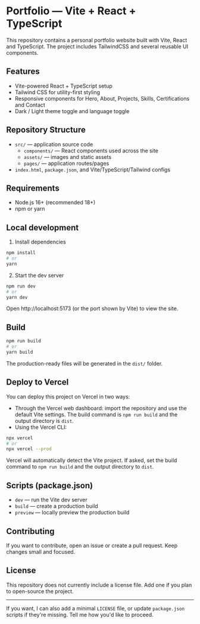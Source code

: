 # Portfolio — Vite + React + TypeScript

This repository contains a personal portfolio website built with Vite, React and TypeScript. The project includes TailwindCSS and several reusable UI components.

## Features

- Vite-powered React + TypeScript setup
- Tailwind CSS for utility-first styling
- Responsive components for Hero, About, Projects, Skills, Certifications and Contact
- Dark / Light theme toggle and language toggle

## Repository Structure

- `src/` — application source code
  - `components/` — React components used across the site
  - `assets/` — images and static assets
  - `pages/` — application routes/pages
- `index.html`, `package.json`, and Vite/TypeScript/Tailwind configs

## Requirements

- Node.js 16+ (recommended 18+)
- npm or yarn

## Local development

1. Install dependencies

```bash
npm install
# or
yarn
```

2. Start the dev server

```bash
npm run dev
# or
yarn dev
```

Open http://localhost:5173 (or the port shown by Vite) to view the site.

## Build

```bash
npm run build
# or
yarn build
```

The production-ready files will be generated in the `dist/` folder.

## Deploy to Vercel

You can deploy this project on Vercel in two ways:

- Through the Vercel web dashboard: import the repository and use the default Vite settings. The build command is `npm run build` and the output directory is `dist`.
- Using the Vercel CLI:

```bash
npx vercel
# or
npx vercel --prod
```

Vercel will automatically detect the Vite project. If asked, set the build command to `npm run build` and the output directory to `dist`.

## Scripts (package.json)

- `dev` — run the Vite dev server
- `build` — create a production build
- `preview` — locally preview the production build

## Contributing

If you want to contribute, open an issue or create a pull request. Keep changes small and focused.

## License

This repository does not currently include a license file. Add one if you plan to open-source the project.

---

If you want, I can also add a minimal `LICENSE` file, or update `package.json` scripts if they're missing. Tell me how you'd like to proceed.
